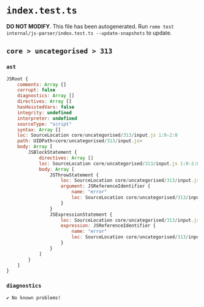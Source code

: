 # `index.test.ts`

**DO NOT MODIFY**. This file has been autogenerated. Run `rome test internal/js-parser/index.test.ts --update-snapshots` to update.

## `core > uncategorised > 313`

### `ast`

```javascript
JSRoot {
	comments: Array []
	corrupt: false
	diagnostics: Array []
	directives: Array []
	hasHoistedVars: false
	integrity: undefined
	interpreter: undefined
	sourceType: "script"
	syntax: Array []
	loc: SourceLocation core/uncategorised/313/input.js 1:0-2:8
	path: UIDPath<core/uncategorised/313/input.js>
	body: Array [
		JSBlockStatement {
			directives: Array []
			loc: SourceLocation core/uncategorised/313/input.js 1:0-2:8
			body: Array [
				JSThrowStatement {
					loc: SourceLocation core/uncategorised/313/input.js 1:2-1:13
					argument: JSReferenceIdentifier {
						name: "error"
						loc: SourceLocation core/uncategorised/313/input.js 1:8-1:13 (error)
					}
				}
				JSExpressionStatement {
					loc: SourceLocation core/uncategorised/313/input.js 2:0-2:6
					expression: JSReferenceIdentifier {
						name: "error"
						loc: SourceLocation core/uncategorised/313/input.js 2:0-2:5 (error)
					}
				}
			]
		}
	]
}
```

### `diagnostics`

```
✔ No known problems!

```
